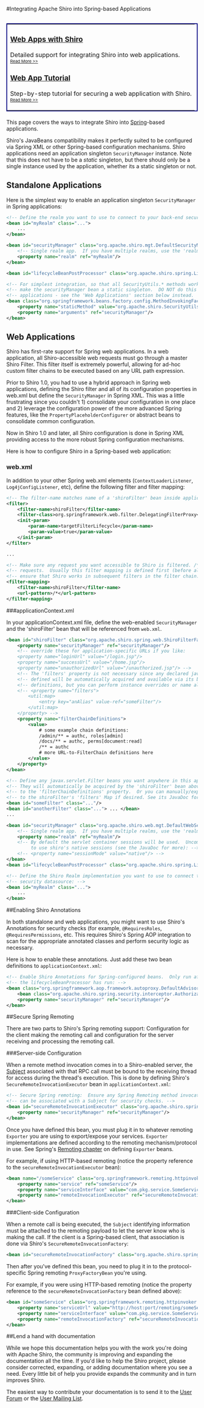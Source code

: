 <a name="Spring-IntegratingApacheShirointoSpringbasedApplications"></a>
#Integrating Apache Shiro into Spring-based Applications

<table align="right" width="275" style="margin-left: 20px; margin-bottom: 20px; border-style: solid; border-width: 2px; border-color: navy" cellpadding="10px"><tbody><tr><td>
<div id="border">
        
  <h3><a href="web.html">Web Apps with Shiro</a></h3>
  <p>Detailed support for integrating Shiro into web applications. <br><span style="font-size:11"><a href="web.html">Read More &gt;&gt;</a></span></p>
    
  <h3><a href="webapp-tutorial.html">Web App Tutorial</a></h3>
  <p>Step-by-step tutorial for securing a web application with Shiro. <br><span style="font-size:11"><a href="webapp-tutorial.html">Read More &gt;&gt;</a></span></p>

</div>
</td></tr></tbody></table>

This page covers the ways to integrate Shiro into [Spring](http://spring.io)-based applications.

Shiro's JavaBeans compatibility makes it perfectly suited to be configured via Spring XML or other Spring-based configuration mechanisms. Shiro applications need an application singleton `SecurityManager` instance. Note that this does not have to be a _static_ singleton, but there should only be a single instance used by the application, whether its a static singleton or not.

## <a name="Spring-StandaloneApplications"></a>Standalone Applications

Here is the simplest way to enable an application singleton `SecurityManager` in Spring applications:


``` xml
<!-- Define the realm you want to use to connect to your back-end security datasource: -->
<bean id="myRealm" class="...">
    ...
</bean>

<bean id="securityManager" class="org.apache.shiro.mgt.DefaultSecurityManager">
    <!-- Single realm app.  If you have multiple realms, use the 'realms' property instead. -->
    <property name="realm" ref="myRealm"/>
</bean>

<bean id="lifecycleBeanPostProcessor" class="org.apache.shiro.spring.LifecycleBeanPostProcessor"/>

<!-- For simplest integration, so that all SecurityUtils.* methods work in all cases, -->
<!-- make the securityManager bean a static singleton.  DO NOT do this in web         -->
<!-- applications - see the 'Web Applications' section below instead.                 -->
<bean class="org.springframework.beans.factory.config.MethodInvokingFactoryBean">
    <property name="staticMethod" value="org.apache.shiro.SecurityUtils.setSecurityManager"/>
    <property name="arguments" ref="securityManager"/>
</bean>
```

<a name="Spring-WebApplications"></a>
## Web Applications

Shiro has first-rate support for Spring web applications. In a web application, all Shiro-accessible web requests must go through a master Shiro Filter. This filter itself is extremely powerful, allowing for
ad-hoc custom filter chains to be executed based on any URL path expression.

Prior to Shiro 1.0, you had to use a hybrid approach in Spring web applications, defining the Shiro filter and
all of its configuration properties in web.xml but define the `SecurityManager` in Spring XML. This was a little frustrating since you couldn't 1) consolidate your configuration in one place and 2) leverage the configuration power of the more advanced Spring features, like the `PropertyPlaceholderConfigurer` or abstract beans to consolidate common configuration.

Now in Shiro 1.0 and later, all Shiro configuration is done in Spring XML providing access to the more robust Spring configuration mechanisms.

Here is how to configure Shiro in a Spring-based web application:

<a name="Spring-web.xml"></a>
### web.xml

In addition to your other Spring web.xml elements (`ContextLoaderListener`, `Log4jConfigListener`, etc), define the following filter and filter mapping:

``` xml
<!-- The filter-name matches name of a 'shiroFilter' bean inside applicationContext.xml -->
<filter>
    <filter-name>shiroFilter</filter-name>
    <filter-class>org.springframework.web.filter.DelegatingFilterProxy</filter-class>
    <init-param>
        <param-name>targetFilterLifecycle</param-name>
        <param-value>true</param-value>
    </init-param>
</filter>

...

<!-- Make sure any request you want accessible to Shiro is filtered. /* catches all -->
<!-- requests.  Usually this filter mapping is defined first (before all others) to -->
<!-- ensure that Shiro works in subsequent filters in the filter chain:             -->
<filter-mapping>
    <filter-name>shiroFilter</filter-name>
    <url-pattern>/*</url-pattern>
</filter-mapping>
```

<a name="Spring-applicationContext.xml"></a>
###applicationContext.xml

In your applicationContext.xml file, define the web-enabled `SecurityManager` and the 'shiroFilter' bean that will be referenced from `web.xml`.

``` xml
<bean id="shiroFilter" class="org.apache.shiro.spring.web.ShiroFilterFactoryBean">
    <property name="securityManager" ref="securityManager"/>
    <!-- override these for application-specific URLs if you like:
    <property name="loginUrl" value="/login.jsp"/>
    <property name="successUrl" value="/home.jsp"/>
    <property name="unauthorizedUrl" value="/unauthorized.jsp"/> -->
    <!-- The 'filters' property is not necessary since any declared javax.servlet.Filter bean  -->
    <!-- defined will be automatically acquired and available via its beanName in chain        -->
    <!-- definitions, but you can perform instance overrides or name aliases here if you like: -->
    <!-- <property name="filters">
        <util:map>
            <entry key="anAlias" value-ref="someFilter"/>
        </util:map>
    </property> -->
    <property name="filterChainDefinitions">
        <value>
            # some example chain definitions:
            /admin/** = authc, roles[admin]
            /docs/** = authc, perms[document:read]
            /** = authc
            # more URL-to-FilterChain definitions here
        </value>
    </property>
</bean>

<!-- Define any javax.servlet.Filter beans you want anywhere in this application context.   -->
<!-- They will automatically be acquired by the 'shiroFilter' bean above and made available -->
<!-- to the 'filterChainDefinitions' property.  Or you can manually/explicitly add them     -->
<!-- to the shiroFilter's 'filters' Map if desired. See its JavaDoc for more details.       -->
<bean id="someFilter" class="..."/>
<bean id="anotherFilter" class="..."> ... </bean>
...

<bean id="securityManager" class="org.apache.shiro.web.mgt.DefaultWebSecurityManager">
    <!-- Single realm app.  If you have multiple realms, use the 'realms' property instead. -->
    <property name="realm" ref="myRealm"/>
    <!-- By default the servlet container sessions will be used.  Uncomment this line
         to use shiro's native sessions (see the JavaDoc for more): -->
    <!-- <property name="sessionMode" value="native"/> -->
</bean>
<bean id="lifecycleBeanPostProcessor" class="org.apache.shiro.spring.LifecycleBeanPostProcessor"/>

<!-- Define the Shiro Realm implementation you want to use to connect to your back-end -->
<!-- security datasource: -->
<bean id="myRealm" class="...">
    ...
</bean>
```

<a name="Spring-EnablingShiroAnnotations"></a>
##Enabling Shiro Annotations

In both standalone and web applications, you might want to use Shiro's Annotations for security checks (for example, `@RequiresRoles`, `@RequiresPermissions`, etc. This requires Shiro's Spring AOP integration to scan for the appropriate annotated classes and perform security logic as necessary.

Here is how to enable these annotations. Just add these two bean definitions to `applicationContext.xml`:

``` xml
<!-- Enable Shiro Annotations for Spring-configured beans.  Only run after -->
<!-- the lifecycleBeanProcessor has run: -->
<bean class="org.springframework.aop.framework.autoproxy.DefaultAdvisorAutoProxyCreator" depends-on="lifecycleBeanPostProcessor"/>
    <bean class="org.apache.shiro.spring.security.interceptor.AuthorizationAttributeSourceAdvisor">
    <property name="securityManager" ref="securityManager"/>
</bean>
```

<a name="Spring-SecureSpringRemoting"></a>
##Secure Spring Remoting

There are two parts to Shiro's Spring remoting support: Configuration for the client making the remoting call and configuration for the server receiving and processing the remoting call.

<a name="Spring-ServersideConfiguration"></a>
###Server-side Configuration

When a remote method invocation comes in to a Shiro-enabled server, the [Subject](subject.html "Subject") associated with that RPC call must be bound to the receiving thread for access during the thread's execution. This is done by defining Shiro's `SecureRemoteInvocationExecutor` bean in `applicationContext.xml`:

``` xml
<!-- Secure Spring remoting:  Ensure any Spring Remoting method invocations -->
<!-- can be associated with a Subject for security checks. -->
<bean id="secureRemoteInvocationExecutor" class="org.apache.shiro.spring.remoting.SecureRemoteInvocationExecutor">
    <property name="securityManager" ref="securityManager"/>
</bean>
```

Once you have defined this bean, you must plug it in to whatever remoting `Exporter` you are using to export/expose your services. `Exporter` implementations are defined according to the remoting mechanism/protocol in use. See Spring's [Remoting chapter](http://docs.spring.io/spring/docs/2.5.x/reference/remoting.html) on defining `Exporter` beans.

For example, if using HTTP-based remoting (notice the property reference to the `secureRemoteInvocationExecutor` bean):

``` xml
<bean name="/someService" class="org.springframework.remoting.httpinvoker.HttpInvokerServiceExporter">
    <property name="service" ref="someService"/>
    <property name="serviceInterface" value="com.pkg.service.SomeService"/>
    <property name="remoteInvocationExecutor" ref="secureRemoteInvocationExecutor"/>
</bean>
```

<a name="Spring-ClientsideConfiguration"></a>
###Client-side Configuration

When a remote call is being executed, the `Subject` identifying information must be attached to the remoting payload to let the server know who is making the call. If the client is a Spring-based client, that association is done via Shiro's `SecureRemoteInvocationFactory`:

``` xml
<bean id="secureRemoteInvocationFactory" class="org.apache.shiro.spring.remoting.SecureRemoteInvocationFactory"/>
```

Then after you've defined this bean, you need to plug it in to the protocol-specific Spring remoting `ProxyFactoryBean` you're using.

For example, if you were using HTTP-based remoting (notice the property reference to the `secureRemoteInvocationFactory` bean defined above):

``` xml
<bean id="someService" class="org.springframework.remoting.httpinvoker.HttpInvokerProxyFactoryBean">
    <property name="serviceUrl" value="http://host:port/remoting/someService"/>
    <property name="serviceInterface" value="com.pkg.service.SomeService"/>
    <property name="remoteInvocationFactory" ref="secureRemoteInvocationFactory"/>
</bean>
```

<a name="Spring-Lendahandwithdocumentation"></a>
##Lend a hand with documentation

While we hope this documentation helps you with the work you're doing with Apache Shiro, the community is improving and expanding the documentation all the time. If you'd like to help the Shiro project, please consider corrected, expanding, or adding documentation where you see a need. Every little bit of help you provide expands the community and in turn improves Shiro.

The easiest way to contribute your documentation is to send it to the [User Forum](http://shiro-user.582556.n2.nabble.com/) or the [User Mailing List](mailing-lists.html "Mailing Lists").
<input type="hidden" id="ghEditPage" value="spring.md"></input>
